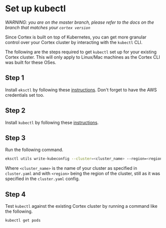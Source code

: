 # Set up kubectl

_WARNING: you are on the master branch, please refer to the docs on the branch that matches your `cortex version`_

Since Cortex is built on top of Kubernetes, you can get more granular control over your Cortex cluster by interacting with the `kubectl` CLI.

The following are the steps required to get `kubectl` set up for your existing Cortex cluster. This will only apply to Linux/Mac machines as the Cortex CLI was built for these OSes.

## Step 1

Install `eksctl` by following these [instructions](https://eksctl.io/introduction/#installation). Don't forget to have the AWS credentials set too.

## Step 2

Install `kubectl` by following these [instructions](https://kubernetes.io/docs/tasks/tools/install-kubectl/).

## Step 3

Run the following command.

```bash
eksctl utils write-kubeconfig --cluster=<cluster_name> --region=<region>
```

Where `<cluster_name>` is the name of your cluster as specified in `cluster.yaml` and with `<region>` being the region of the cluster, still as it was specified in the `cluster.yaml` config.

## Step 4

Test `kubectl` against the existing Cortex cluster by running a command like the following.

```bash
kubectl get pods


```
